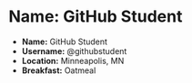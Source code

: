 # Name: GitHub Student

* **Name:** GitHub Student
* **Username:** @githubstudent
* **Location:** Minneapolis, MN
* **Breakfast:** Oatmeal
